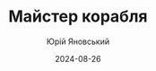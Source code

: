 ---
layout: default
modal-id: 60
date: 2024-08-26
title: Майстер корабля
author: Юрій Яновський
author_label: Автор
img: majster-korablya-yurij-yanovskyj.jpg
project-date: 1928
category: Роман
status: available
description: "Одеса, у яку прилітали тільки скажені шторми з моря. Українське кіно, свіже і сміливе, як юнга на високій щоглі. Молоді люди, які шукають себе і знаходять — дружбу, кохання, вірність, мужність. Режисер, художник, балерина, матрос, одеські рибалки, портові дівчата, директор кінофабрики, власник шхуни. Тонка любовна інтрига, дух романтики і творчого неспокою, вино «Кров землі» і солоний запах моря — все це є в романі Юрія Яновського «Майстер корабля». А те, чого немає, є в нарисах Яновського і в ранньому варіанті роману. Вперше «Майстер корабля» виходить без цензурних купюр і з невідомими фрагментами."
---